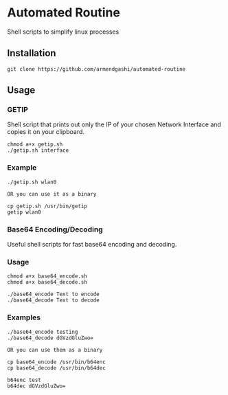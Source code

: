 # Automated Routine

Shell scripts to simplify linux processes

## Installation

```
git clone https://github.com/armendgashi/automated-routine
```

## Usage

### GETIP

Shell script that prints out only the IP of your chosen Network Interface and copies it on your clipboard.

```
chmod a+x getip.sh
./getip.sh interface
```

### Example

```
./getip.sh wlan0

OR you can use it as a binary

cp getip.sh /usr/bin/getip
getip wlan0
```

### Base64 Encoding/Decoding

Useful shell scripts for fast base64 encoding and decoding.

### Usage

```
chmod a+x base64_encode.sh
chmod a+x base64_decode.sh

./base64_encode Text to encode
./base64_decode Text to decode
```

### Examples

```
./base64_encode testing
./base64_decode dGVzdGluZwo=

OR you can use them as a binary

cp base64_encode /usr/bin/b64enc
cp base64_decode /usr/bin/b64dec

b64enc test
b64dec dGVzdGluZwo=
```
